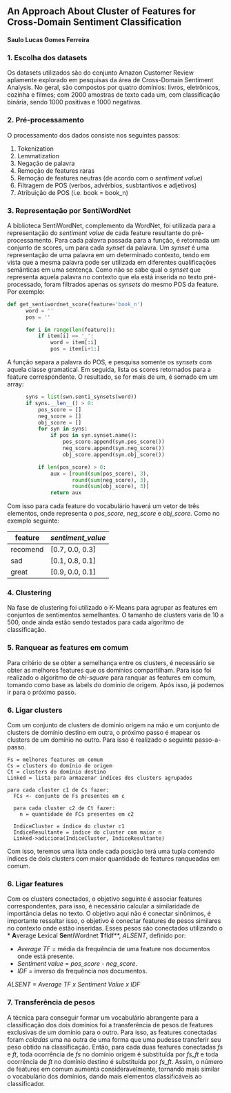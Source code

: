 ## An Approach About Cluster of Features for Cross-Domain Sentiment Classification
#### Saulo Lucas Gomes Ferreira


### 1. Escolha dos datasets
Os datasets utilizados são do conjunto Amazon Customer Review aplamente explorado em pesquisas da área de Cross-Domain Sentiment Analysis. No geral, são compostos por quatro domínios: livros, eletrônicos, cozinha e filmes; com 2000 amostras de texto cada um, com classificação binária, sendo 1000 positivas e 1000 negativas.

### 2. Pré-processamento
O processamento dos dados consiste nos seguintes passos:

1. Tokenization
2. Lemmatization
3. Negação de palavra
4. Remoção de features raras
5. Remoção de features neutras (de acordo com o *sentiment value*)
6. Filtragem de POS (verbos, advérbios, susbtantivos e adjetivos)
7. Atribuição de POS (i.e. book = book_n)

### 3. Representação por SentiWordNet
A biblioteca SentiWordNet, complemento da WordNet, foi utilizada para a representação do *sentiment value* de cada feature resultante do pré-processamento. Para cada palavra passada para a função, é retornada um conjunto de scores, um para cada *synset* da palavra.
Um *synset* é uma representação de uma palavra em um determinado contexto, tendo em vista que a mesma palavra pode ser utilizada em diferentes qualificações semânticas em uma sentença. Como não se sabe qual o *synset* que representa aquela palavra no contexto que ela está inserida no texto pré-processado, foram filtrados apenas os *synsets* do mesmo POS da feature. Por exemplo:

```python
def get_sentiwordnet_score(feature='book_n')
      word = ''
      pos = ''

      for i in range(len(feature)):
          if item[i] == '_':
              word = item[:i]
              pos = item[i+1:]
```
A função separa a palavra do POS, e pesquisa somente os *synsets* com aquela classe gramatical. Em seguida, lista os scores retornados para a feature correspondente. O resultado, se for mais de um, é somado em um array:
```python
      syns = list(swn.senti_synsets(word))
      if syns.__len__() > 0:
          pos_score = []
          neg_score = []
          obj_score = []
          for syn in syns:
              if pos in syn.synset.name():
                  pos_score.append(syn.pos_score())
                  neg_score.append(syn.neg_score())
                  obj_score.append(syn.obj_score())

          if len(pos_score) > 0:
              aux = [round(sum(pos_score), 3),
                     round(sum(neg_score), 3),
                     round(sum(obj_score), 3)]
              return aux
```
Com isso para cada feature do vocabulário haverá um vetor de três elementos, onde representa o *pos_score*, *neg_score* e *obj_score*. Como no exemplo seguinte:

| feature | *sentiment_value* |
|---------|-------------------|
|recomend|[0.7, 0.0, 0.3]|
|sad|[0.1, 0.8, 0.1]|
|great|[0.9, 0.0, 0.1]|

### 4. Clustering
Na fase de clustering foi utilizado o K-Means para agrupar as features em conjuntos de sentimentos semelhantes. O tamanho de clusters varia de 10 a 500, onde ainda estão sendo testados para cada algoritmo de classificação.

### 5. Ranquear as features em comum
Para critério de se obter a semelhança entre os clusters, é necessário se obter as melhores features que os domínios compartilham. Para isso foi realizado o algoritmo de *chi-square* para ranquar as features em comum, tomando como base as labels do domínio de origem. Após isso, já podemos ir para o próximo passo.

### 6. Ligar clusters
Com um conjunto de clusters de domínio origem na mão e um conjunto de clusters de domínio destino em outra, o próximo passo é mapear os clusters de um domínio no outro. Para isso é realizado o seguinte passo-a-passo.

```
Fs = melhores features em comum
Cs = clusters do domínio de origem
Ct = clusters do domínio destino
Linked = lista para armazenar indíces dos clusters agrupados

para cada cluster c1 de Cs fazer:
  FCs <- conjunto de Fs presentes em c

  para cada cluster c2 de Ct fazer:
    n = quantidade de FCs presentes em c2

  IndiceCluster = índice do cluster c1
  IndiceResultante = índice do cluster com maior n
  Linked->adiciona(IndiceCluster, IndiceResultante)
```

Com isso, teremos uma lista onde cada posição terá uma tupla contendo índices de dois clusters com maior quantidade de features ranqueadas em comum.

### 6. Ligar features
Com os clusters conectados, o objetivo seguinte é associar features correspondentes, para isso, é necessário calcular a similaridade de importância delas no texto. O objetivo aqui não é conectar sinônimos, é importante ressaltar isso, o objetivo é conectar features de pesos similares no contexto onde estão inseridas. Esses pesos são conectados utilizando o * **A**verage **L**exical **Sen**tiWordnet **T**fIdf**, *ALSENT*, definido por:

- *Average TF* = média da frequência de uma feature nos documentos onde está presente.
- *Sentiment value* = *pos_score* - *neg_score*.
- *IDF* = inverso da frequência nos documentos.

*ALSENT = Average TF x Sentiment Value x IDF*  

### 7. Transferência de pesos
A técnica para conseguir formar um vocabulário abrangente para a classificação dos dois domínios foi a transferência de pesos de features exclusivas de um domínio para o outro. Para isso, as features conectadas foram *coladas* uma na outra de uma forma que uma pudesse transferir seu peso obtido na classificação. Então, para cada duas features conectadas *fs* e *ft*, toda ocorrência de *fs* no domínio origem é substituída por *fs_ft* e toda ocorrência de *ft* no domínio destino é substituída por *fs_ft*.
Assim, o número de features em comum aumenta consideravelmente, tornando mais similar o vocabulário dos domínios, dando mais elementos classificáveis ao classificador.
